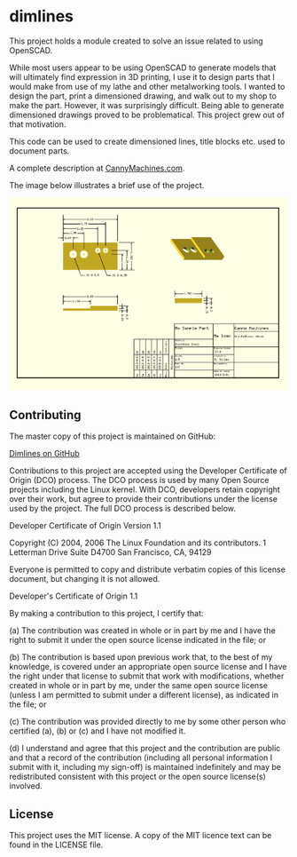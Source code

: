 # dimlines

This project holds a module created to solve an issue related to using OpenSCAD.

While most users appear to be using OpenSCAD to generate models that will
ultimately find expression in 3D printing, I use it to design parts that I
would make from use of my lathe and other metalworking tools. I wanted to
design the part, print a dimensioned drawing, and walk out to my shop to make
the part. However, it was surprisingly difficult. Being able to generate
dimensioned drawings proved to be problematical. This project grew out of that
motivation.

This code can be used to create dimensioned lines, title blocks etc. used to
document parts.

A complete description at
[CannyMachines.com](http://cannymachines.com/entries/9/openscad_dimensioned_drawings).

The image below illustrates a brief use of the project.

![dimensioning in OpenSCAD](img/sample_part1a.png)

## Contributing

The master copy of this project is maintained on GitHub:

[Dimlines on GitHub](https://github.com/sidorof/dimlines)

Contributions to this project are accepted using the Developer Certificate of
Origin (DCO) process. The DCO process is used by many Open Source projects
including the Linux kernel. With DCO, developers retain copyright over their
work, but agree to provide their contributions under the license used by the
project. The full DCO process is described below.

Developer Certificate of Origin
Version 1.1

Copyright (C) 2004, 2006 The Linux Foundation and its contributors.
1 Letterman Drive
Suite D4700
San Francisco, CA, 94129

Everyone is permitted to copy and distribute verbatim copies of this
license document, but changing it is not allowed.


Developer's Certificate of Origin 1.1

By making a contribution to this project, I certify that:

(a) The contribution was created in whole or in part by me and I
    have the right to submit it under the open source license
    indicated in the file; or

(b) The contribution is based upon previous work that, to the best
    of my knowledge, is covered under an appropriate open source
    license and I have the right under that license to submit that
    work with modifications, whether created in whole or in part
    by me, under the same open source license (unless I am
    permitted to submit under a different license), as indicated
    in the file; or

(c) The contribution was provided directly to me by some other
    person who certified (a), (b) or (c) and I have not modified
    it.

(d) I understand and agree that this project and the contribution
    are public and that a record of the contribution (including all
    personal information I submit with it, including my sign-off) is
    maintained indefinitely and may be redistributed consistent with
    this project or the open source license(s) involved.

## License

This project uses the MIT license. A copy of the MIT licence text can be found
in the LICENSE file.
